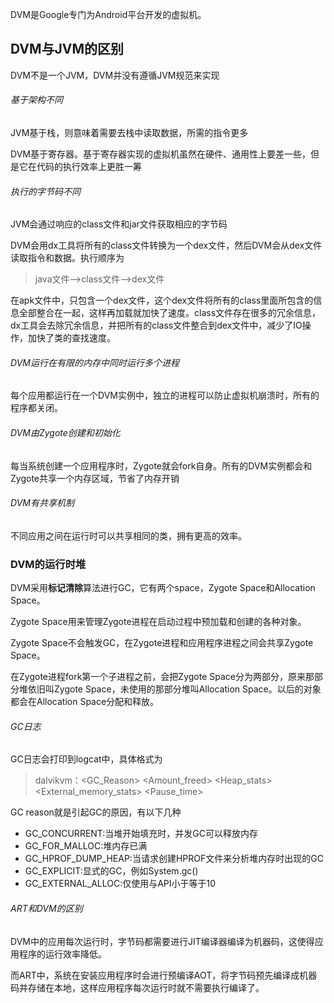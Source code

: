 DVM是Google专门为Android平台开发的虚拟机。



## DVM与JVM的区别

DVM不是一个JVM，DVM并没有遵循JVM规范来实现

###### 基于架构不同

JVM基于栈，则意味着需要去栈中读取数据，所需的指令更多

DVM基于寄存器。基于寄存器实现的虚拟机虽然在硬件、通用性上要差一些，但是它在代码的执行效率上更胜一筹

###### 执行的字节码不同

JVM会通过响应的class文件和jar文件获取相应的字节码

DVM会用dx工具将所有的class文件转换为一个dex文件，然后DVM会从dex文件读取指令和数据。执行顺序为

> java文件-->class文件-->dex文件

在apk文件中，只包含一个dex文件，这个dex文件将所有的class里面所包含的信息全部整合在一起，这样再加载就加快了速度。class文件存在很多的冗余信息，dx工具会去除冗余信息，并把所有的class文件整合到dex文件中，减少了IO操作，加快了类的查找速度。



###### DVM运行在有限的内存中同时运行多个进程

每个应用都运行在一个DVM实例中，独立的进程可以防止虚拟机崩溃时，所有的程序都关闭。



###### DVM由Zygote创建和初始化

每当系统创建一个应用程序时，Zygote就会fork自身。所有的DVM实例都会和Zygote共享一个内存区域，节省了内存开销



###### DVM有共享机制

不同应用之间在运行时可以共享相同的类，拥有更高的效率。



### DVM的运行时堆

DVM采用**标记清除**算法进行GC，它有两个space，Zygote Space和Allocation Space。

Zygote Space用来管理Zygote进程在启动过程中预加载和创建的各种对象。

Zygote Space不会触发GC，在Zygote进程和应用程序进程之间会共享Zygote Space。

在Zygote进程fork第一个子进程之前，会把Zygote Space分为两部分，原来那部分堆依旧叫Zygote Space，未使用的那部分堆叫Allocation Space。以后的对象都会在Allocation Space分配和释放。



###### GC日志

GC日志会打印到logcat中，具体格式为

> dalvikvm：<GC_Reason> <Amount_freed> <Heap_stats> <External_memory_stats> <Pause_time>



GC reason就是引起GC的原因，有以下几种

- GC_CONCURRENT:当堆开始填充时，并发GC可以释放内存
- GC_FOR_MALLOC:堆内存已满
- GC_HPROF_DUMP_HEAP:当请求创建HPROF文件来分析堆内存时出现的GC
- GC_EXPLICIT:显式的GC，例如System.gc()
- GC_EXTERNAL_ALLOC:仅使用与API小于等于10





###### ART和DVM的区别

DVM中的应用每次运行时，字节码都需要进行JIT编译器编译为机器码，这使得应用程序的运行效率降低。

而ART中，系统在安装应用程序时会进行预编译AOT，将字节码预先编译成机器码并存储在本地，这样应用程序每次运行时就不需要执行编译了。